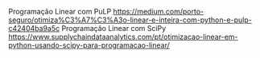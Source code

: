 Programação Linear com PuLP
https://medium.com/porto-seguro/otimiza%C3%A7%C3%A3o-linear-e-inteira-com-python-e-pulp-c42404ba9a5c
Programação Linear com SciPy
https://www.supplychaindataanalytics.com/pt/otimizacao-linear-em-python-usando-scipy-para-programacao-linear/
